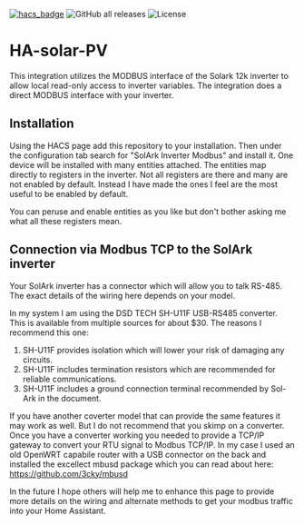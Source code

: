 [![hacs_badge](https://img.shields.io/badge/HACS-Custom-orange.svg)](https://github.com/custom-components/hacs) 
![GitHub all releases](https://img.shields.io/github/downloads/pbix/HA-solark-PV/total.svg) 
![License](https://img.shields.io/github/license/pbix/HA-solark-PV)
# HA-solar-PV
This integration utilizes the MODBUS interface of the Solark 12k inverter to allow local read-only
access to inverter variables.  The integration does a direct MODBUS interface with your inverter.

## Installation
Using the HACS page add this repository to your installation.  Then under the configuration tab search for "SolArk Inverter Modbus" and install it.
One device will be installed with many entities attached.  The entities map directly to registers in the inverter.  Not all registers are there and many are not enabled by default.
Instead I have made the ones I feel are the most useful to be enabled by default.

You can peruse and enable entities as you like but don't bother asking me what all these registers mean. 

## Connection via Modbus TCP to the SolArk inverter
Your SolArk inverter has a connector which will allow you to talk RS-485.  The exact details of the wiring here depends on your 
model.  

In my system I am using the DSD TECH SH-U11F USB-RS485 converter. This is available from multiple sources for about $30. The reasons I recommend this one:
1) SH-U11F provides isolation which will lower your risk of damaging any circuits.
2) SH-U11F includes termination resistors which are recommended for reliable communications.
3) SH-U11F includes a ground connection terminal recommended by Sol-Ark in the document.

If you have another coverter model that can provide the same features it may work as well.  But I do not recommend that you skimp on a converter.  Once you have a converter working you needed
to provide a TCP/IP gateway to convert your RTU signal to Modbus TCP/IP.  In my case I used an old OpenWRT capabile router with a USB connector on the back and installed the 
excellect mbusd package which you can read about here: https://github.com/3cky/mbusd

In the future I hope others will help me to enhance this page to provide more details on the wiring and alternate methods to get your modbus traffic into your Home Assistant.



